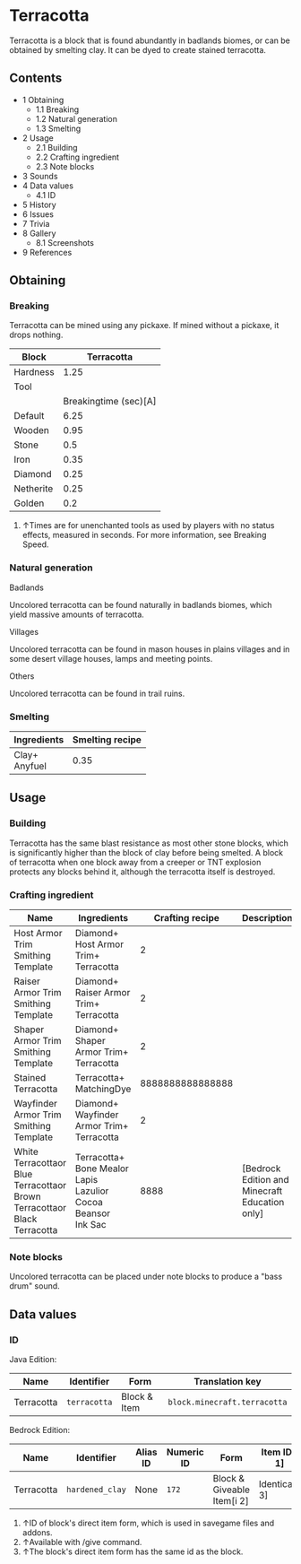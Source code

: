 # Terracotta
Terracotta is a block that is found abundantly in badlands biomes, or can be obtained by smelting clay. It can be dyed to create stained terracotta.

## Contents
- 1 Obtaining
	- 1.1 Breaking
	- 1.2 Natural generation
	- 1.3 Smelting
- 2 Usage
	- 2.1 Building
	- 2.2 Crafting ingredient
	- 2.3 Note blocks
- 3 Sounds
- 4 Data values
	- 4.1 ID
- 5 History
- 6 Issues
- 7 Trivia
- 8 Gallery
	- 8.1 Screenshots
- 9 References

## Obtaining
### Breaking
Terracotta can be mined using any pickaxe. If mined without a pickaxe, it drops nothing.

| Block     | Terracotta            |
|-----------|-----------------------|
| Hardness  | 1.25                  |
| Tool      |                       |
|           | Breakingtime (sec)[A] |
| Default   | 6.25                  |
| Wooden    | 0.95                  |
| Stone     | 0.5                   |
| Iron      | 0.35                  |
| Diamond   | 0.25                  |
| Netherite | 0.25                  |
| Golden    | 0.2                   |

1. ↑Times are for unenchanted tools as used by players with no status effects, measured in seconds. For more information, see Breaking Speed.

### Natural generation
Badlands

Uncolored terracotta can be found naturally in badlands biomes, which yield massive amounts of terracotta.

Villages

Uncolored terracotta can be found in mason houses in plains villages and in some desert village houses, lamps and meeting points.

Others

Uncolored terracotta can be found in trail ruins.


### Smelting
| Ingredients       | Smelting recipe |
|-------------------|-----------------|
| Clay+<br/>Anyfuel | 0.35            |

## Usage
### Building
Terracotta has the same blast resistance as most other stone blocks, which is significantly higher than the block of clay before being smelted. A block of terracotta when one block away from a creeper or TNT explosion protects any blocks behind it, although the terracotta itself is destroyed.

### Crafting ingredient
| Name                                                                                 | Ingredients                                                                  | Crafting recipe  | Description                                      |
|--------------------------------------------------------------------------------------|------------------------------------------------------------------------------|------------------|--------------------------------------------------|
| Host Armor Trim Smithing Template                                                    | Diamond+<br/>Host Armor Trim+<br/>Terracotta                                 | 2                |                                                  |
| Raiser Armor Trim Smithing Template                                                  | Diamond+<br/>Raiser Armor Trim+<br/>Terracotta                               | 2                |                                                  |
| Shaper Armor Trim Smithing Template                                                  | Diamond+<br/>Shaper Armor Trim+<br/>Terracotta                               | 2                |                                                  |
| Stained Terracotta                                                                   | Terracotta+<br/>MatchingDye                                                  | 8888888888888888 |                                                  |
| Wayfinder Armor Trim Smithing Template                                               | Diamond+<br/>Wayfinder Armor Trim+<br/>Terracotta                            | 2                |                                                  |
| White Terracottaor<br/>Blue Terracottaor<br/>Brown Terracottaor<br/>Black Terracotta | Terracotta+<br/>Bone Mealor<br/>Lapis Lazulior<br/>Cocoa Beansor<br/>Ink Sac | 8888             | ‌[Bedrock Edition and Minecraft Education  only] |

### Note blocks
Uncolored terracotta can be placed under note blocks to produce a "bass drum" sound.

## Data values
### ID
Java Edition:

| Name       | Identifier   | Form         | Translation key              |
|------------|--------------|--------------|------------------------------|
| Terracotta | `terracotta` | Block & Item | `block.minecraft.terracotta` |

Bedrock Edition:

| Name       | Identifier      | Alias ID | Numeric ID | Form                       | Item ID[i 1]   | Translation key           |
|------------|-----------------|----------|------------|----------------------------|----------------|---------------------------|
| Terracotta | `hardened_clay` | None     | `172`      | Block & Giveable Item[i 2] | Identical[i 3] | `tile.hardened_clay.name` |

1. ↑ID of block's direct item form, which is used in savegame files and addons.
2. ↑Available with /give command.
3. ↑The block's direct item form has the same id as the block.

